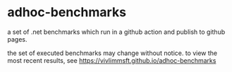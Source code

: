 # adhoc-benchmarks

a set of .net benchmarks which run in a github action and publish to github pages.

the set of executed benchmarks may change without notice. to view the most recent results, see https://vivlimmsft.github.io/adhoc-benchmarks
